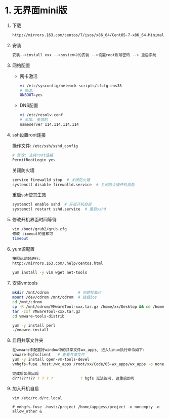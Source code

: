 # 1. 无界面mini版

1. 下载

   ```bash
   http://mirrors.163.com/centos/7/isos/x86_64/CentOS-7-x86_64-Minimal-1810.iso
   ```

2. 安装

   ```bash
   安装-->install xxx -->system中的安装 -->设置root账号密码 --> 重启系统
   ```

3. 网络配置

   * 网卡激活

     ```bash
     vi /etc/sysconfig/network-scripts/ifcfg-ens33
     # 修改:
     ONBOOT=yes
     ```

   * DNS配置

     ```bash
     vi /etc/resolv.conf
     # 添加: 电信的
     nameserver 114.114.114.114
     ```

4. ssh设置root连接

   操作文件: `/etc/ssh/sshd_config`

   ```bash
   # 修改: 支持root连接
   PermitRootLogin yes
   ```

   关闭防火墙

   ```bash
   service firewalld stop  # 关闭防火墙
   systemctl disable firewalld.service  # 关闭防火墙开机自启
   ```

   重启ssh使其生效

   ```bash
   systemctl enable sshd  # 开启开机自启
   systemctl restart sshd.service  # 重启sshd
   ```

5. 修改开机界面时间等待

   ```bash
   vim /boot/grub2/grub.cfg
   修改 timeout的值即可
   timeout
   ```

6. yum源配置

   ```bash
   按照此网站进行:
   http://mirrors.163.com/.help/centos.html
       
   yum install -y vim wget net-tools
   ```

7. 安装vmtools

   ```bash
   mkdir /mnt/cdrom 			# 创建挂载点
   mount /dev/cdrom /mnt/cdrom	# 挂载ios
   cd /mnt/cdrom
   cp -R /mnt/cdrom/VMwareTool-xxx.tar.gz /home/xx/Desktop && cd /home/xx/Desktop
   tar -zxf VMwareTool-xxx.tar.gz
   cd vmware-tools-distrib
   
   yum -y install perl
   ./vmawre-install
   ```

8. 启用共享文件夹

   ```bash
   在vmware中配置好window中的共享文件wx_apps, 进入linux执行命令如下:
   vmware-hgfsclient   # 查看共享文件
   yum -y install open-vm-tools-devel
   vmhgfs-fuse .host:/wx_apps /root/xx/Code/05-wx_apps/wx_apps -o nonempty -o allow_other
       
   完成后如果出现
   d????????? ? ? ? ?            ? hgfs 无法访问, 这重启即可
   ```

9. 加入开机自启

   ```shell
   vim /etc/rc.d/rc.local
   
   # vmhgfs-fuse .host:/project /home/appgess/project -o nonempty -o allow_other &
   ```

   

